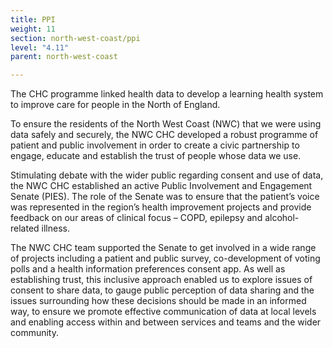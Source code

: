 ```yaml
---
title: PPI
weight: 11
section: north-west-coast/ppi
level: "4.11"
parent: north-west-coast

---
```



 The CHC programme linked health data to develop a learning health system to improve care for people in the North of England. 
 
To ensure the residents of the North West Coast (NWC) that we were using data safely and securely, the NWC CHC developed a robust programme of patient and public involvement in order to create a civic partnership to engage, educate and establish the trust of people whose data we use.  
 
Stimulating debate with the wider public regarding consent and use of data, the NWC CHC established an active Public Involvement and Engagement Senate (PIES). The role of the Senate was to ensure that the patient’s voice was represented in the region’s health improvement projects and provide feedback on our areas of clinical focus – COPD, epilepsy and alcohol-related illness. 
 
The NWC CHC team supported the Senate to get involved in a wide range of projects including a patient and public survey, co-development of voting polls and a health information preferences consent app.   As well as establishing trust, this inclusive approach enabled us to explore issues of consent to share data, to gauge public perception of data sharing and the issues surrounding how these decisions should be made in an informed way, to ensure we promote effective communication of data at local levels and enabling access within and between services and teams and the wider community.   
